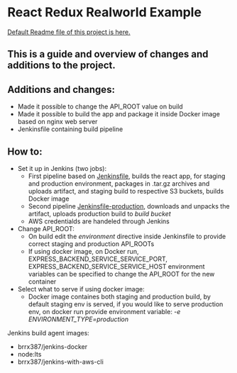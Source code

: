 # React Redux Realworld Example

[Default Readme file of this project is here.](README.default.md)

## This is a guide and overview of changes and additions to the project.

## Additions and changes:
- Made it possible to change the API_ROOT value on build
- Made it possible to build the app and package it inside Docker image based on nginx web server
- Jenkinsfile containing build pipeline
## How to:
- Set it up in Jenkins (two jobs): 
    - First pipeline based on [Jenkinsfile](Jenkinsfile), builds the react app, for staging and production environment, packages in .tar.gz archives and uploads artifact, and staging build to respective S3 buckets, builds Docker image
    - Second pipeline [Jenkinsfile-production](Jenkinsfile-production), downloads and unpacks the artifact, uploads production build to *build bucket*
    - AWS credentialds are handeled  through Jenkins
- Change API_ROOT: 
    - On build edit the *environment* directive inside Jenkinsfile to provide correct staging and production API_ROOTs
    - If using docker image, on Docker run, EXPRESS_BACKEND_SERVICE_SERVICE_PORT, EXPRESS_BACKEND_SERVICE_SERVICE_HOST
    environment variables can be specified to change the API_ROOT for the new container
- Select what to serve if using docker image:
    - Docker image containes both staging and production build, by default staging env is served, if you would like to serve production env, on docker run provide environment variable: 
    *-e ENVIRONMENT_TYPE=production*

Jenkins build agent images:
- brrx387/jenkins-docker
- node:lts
- brrx387/jenkins-with-aws-cli 